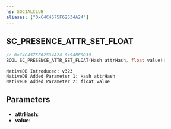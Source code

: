 ```yaml
---
ns: SOCIALCLUB
aliases: ["0xC4C4575F62534A24"]
---
```

## SC_PRESENCE_ATTR_SET_FLOAT

```c
// 0xC4C4575F62534A24 0x94BF0D35
BOOL SC_PRESENCE_ATTR_SET_FLOAT(Hash attrHash, float value);
```

```
NativeDB Introduced: v323
NativeDB Added Parameter 1: Hash attrHash
NativeDB Added Parameter 2: float value
```

## Parameters
* **attrHash**:
* **value**: